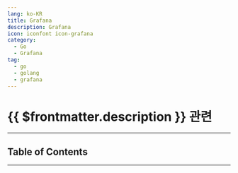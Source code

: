 ```yaml
---
lang: ko-KR
title: Grafana
description: Grafana
icon: iconfont icon-grafana
category:
  - Go
  - Grafana
tag: 
  - go
  - golang
  - grafana
---
```


# {{ $frontmatter.description }} 관련

<ShieldsGroup logos="go,grafana"/>

---

## Table of Contents

<ToCLocal basePath="/programming/go-grafana/" />

---

<TagLinks />